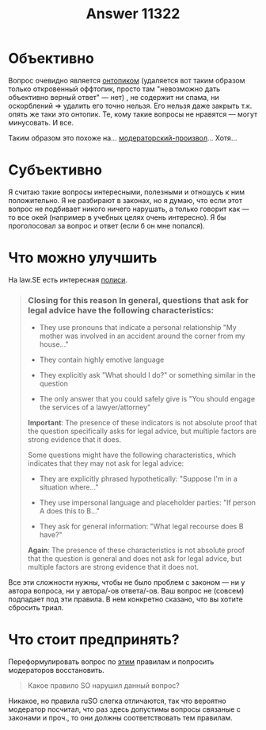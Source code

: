 ﻿---
title: "Answer 11322"
se.owner.user_id: 337540
se.owner.display_name: "Victor VosMottor"
se.owner.link: "https://ru.meta.stackoverflow.com/users/337540/victor-vosmottor"
se.answer_id: 11322
se.question_id: 11319
se.post_type: answer
se.is_accepted: False
---
<h1>Объективно</h1>
<p>Вопрос очевидно является <a href="https://ru.meta.stackoverflow.com/questions/2868/%d0%9e%d0%bf%d1%80%d0%be%d1%81-%d0%9e%d1%82%d0%bd%d0%be%d1%88%d0%b5%d0%bd%d0%b8%d0%b5-%d1%81%d0%be%d0%be%d0%b1%d1%89%d0%b5%d1%81%d1%82%d0%b2%d0%b0-%d0%ba-%d0%b2%d0%be%d0%bf%d1%80%d0%be%d1%81%d0%b0%d0%bc-%d0%b7%d0%b0%d1%82%d1%80%d0%b0%d0%b3%d0%b8%d0%b2%d0%b0%d1%8e%d1%89%d0%b8%d0%bc-%d1%8d%d1%82%d0%b8%d0%ba%d1%83-%d0%bf%d1%80%d0%b0%d0%b2%d0%be%d0%bd%d0%b0%d1%80%d1%83%d1%88%d0%b5%d0%bd%d0%b8%d1%8f-%d0%b8-%d0%b8%d0%bd">онтопиком</a> (удаляется вот таким образом только откровенный оффтопик, просто там &quot;невозможно дать объективно верный ответ&quot; — нет) , не содержит ни спама, ни оскорблений ⇒ удалить его точно нельзя. Его нельзя даже закрыть т.к. опять же таки это онтопик. Те, кому такие вопросы не нравятся — могут минусовать. И все.</p>
<p>Таким образом это похоже на... <a href="/questions/tagged/%d0%bc%d0%be%d0%b4%d0%b5%d1%80%d0%b0%d1%82%d0%be%d1%80%d1%81%d0%ba%d0%b8%d0%b9-%d0%bf%d1%80%d0%be%d0%b8%d0%b7%d0%b2%d0%be%d0%bb" class="post-tag" title="показать вопросы с меткой [модераторский-произвол]" rel="tag">модераторский-произвол</a>... Хотя...</p>
<h1>Субъективно</h1>
<p>Я считаю такие вопросы интересными, полезными и отношусь к ним положительно. Я не разбирают в законах, но я думаю, что если этот вопрос не подбивает никого ничего нарушать, а только говорит как — то все окей (например в учебных целях очень интересно). Я бы проголосовал за вопрос и ответ (если б он мне попался).</p>
<h1>Что можно улучшить</h1>
<p>На law.SE есть интересная <a href="https://law.meta.stackexchange.com/a/222/34767">полиси</a>.</p>
<blockquote>
<h3>Closing for this reason In general, questions that ask for legal advice have the following characteristics:</h3>
<ul>
<li><p>They use pronouns that indicate a personal relationship &quot;My mother was involved in an accident around the corner from my house...&quot;</p>
</li>
<li><p>They contain highly emotive language</p>
</li>
<li><p>They explicitly ask &quot;What should I do?&quot; or something similar in the question</p>
</li>
<li><p>The only answer that you could safely give is &quot;You should engage the services of a lawyer/attorney&quot;</p>
</li>
</ul>
<p><strong>Important</strong>: The presence of these indicators is not absolute proof that the question specifically asks for legal advice, but multiple
factors are strong evidence that it does.</p>
<p>Some questions might have the following characteristics, which
indicates that they may not ask for legal advice:</p>
<ul>
<li><p>They are explicitly phrased hypothetically: &quot;Suppose I'm in a situation where...&quot;</p>
</li>
<li><p>They use impersonal language and placeholder parties: &quot;If person A does this to B...&quot;</p>
</li>
<li><p>They ask for general information: &quot;What legal recourse does B have?&quot;</p>
</li>
</ul>
<p><strong>Again</strong>: The presence of these characteristics is not absolute proof that the question is general and does not ask for legal advice, but
multiple factors are strong evidence that it does not.</p>
</blockquote>
<p>Все эти сложности нужны, чтобы не было проблем с законом — ни у автора вопроса, ни у автора/-ов ответа/-ов. Ваш вопрос не (совсем) подпадает под эти правила. В нем конкретно сказано, что вы хотите сбросить триал.</p>
<h1>Что стоит предпринять?</h1>
<p>Переформулировать вопрос по <a href="https://law.meta.stackexchange.com/questions/221/policy-for-questions-that-clearly-ask-for-specific-legal-advice">этим</a> правилам и попросить модераторов восстановить.</p>
<blockquote>
<p>Какое правило SO нарушил данный вопрос?</p>
</blockquote>
<p>Никакое, но правила ruSO слегка отличаются, так что вероятно модератор посчитал, что раз здесь допустимы вопросы связаные с законами и проч., то они должны соответствовать тем правилам.</p>
